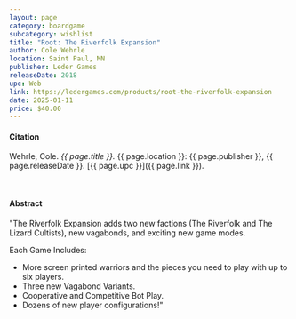 ```yaml
---
layout: page
category: boardgame
subcategory: wishlist
title: "Root: The Riverfolk Expansion"
author: Cole Wehrle
location: Saint Paul, MN
publisher: Leder Games
releaseDate: 2018
upc: Web
link: https://ledergames.com/products/root-the-riverfolk-expansion
date: 2025-01-11
price: $40.00
---
```


#### Citation

Wehrle, Cole. *{{ page.title }}.* {{ page.location }}: {{ page.publisher }}, {{ page.releaseDate }}. [{{ page.upc }}]({{ page.link }}).

<br>


#### Abstract

"The Riverfolk Expansion adds two new factions (The Riverfolk and The Lizard Cultists), new vagabonds, and exciting new game modes.

Each Game Includes:

* More screen printed warriors and the pieces you need to play with up to six players.
* Three new Vagabond Variants.
* Cooperative and Competitive Bot Play.
* Dozens of new player configurations!"
